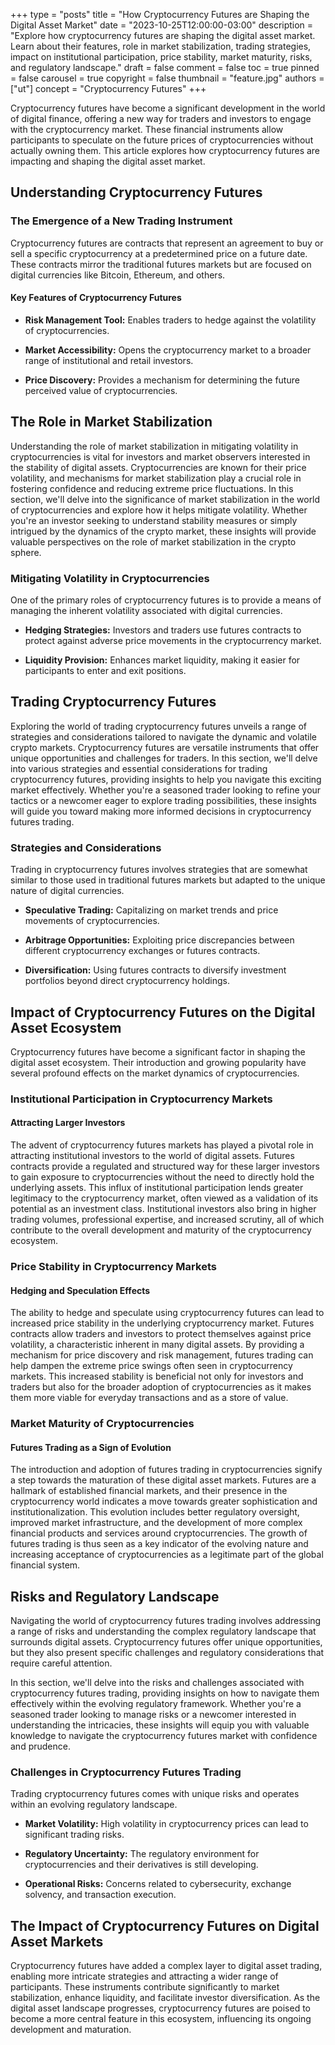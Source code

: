 +++
type = "posts"
title = "How Cryptocurrency Futures are Shaping the Digital Asset Market"
date = "2023-10-25T12:00:00-03:00"
description = "Explore how cryptocurrency futures are shaping the digital asset market. Learn about their features, role in market stabilization, trading strategies, impact on institutional participation, price stability, market maturity, risks, and regulatory landscape." 
draft = false
comment = false
toc = true
pinned = false
carousel = true
copyright = false
thumbnail = "feature.jpg"
authors = ["ut"]
concept = "Cryptocurrency Futures"
+++

Cryptocurrency futures have become a significant development in the
world of digital finance, offering a new way for traders and investors
to engage with the cryptocurrency market. These financial instruments
allow participants to speculate on the future prices of cryptocurrencies
without actually owning them. This article explores how cryptocurrency
futures are impacting and shaping the digital asset market.

## Understanding Cryptocurrency Futures

### The Emergence of a New Trading Instrument

Cryptocurrency futures are contracts that represent an agreement to buy
or sell a specific cryptocurrency at a predetermined price on a future
date. These contracts mirror the traditional futures markets but are
focused on digital currencies like Bitcoin, Ethereum, and others.

#### Key Features of Cryptocurrency Futures

-   **Risk Management Tool:** Enables traders to hedge against the
    volatility of cryptocurrencies.

-   **Market Accessibility:** Opens the cryptocurrency market to a
    broader range of institutional and retail investors.

-   **Price Discovery:** Provides a mechanism for determining the future
    perceived value of cryptocurrencies.

## The Role in Market Stabilization

Understanding the role of market stabilization in mitigating volatility
in cryptocurrencies is vital for investors and market observers
interested in the stability of digital assets. Cryptocurrencies are
known for their price volatility, and mechanisms for market
stabilization play a crucial role in fostering confidence and reducing
extreme price fluctuations. In this section, we'll delve into the
significance of market stabilization in the world of cryptocurrencies
and explore how it helps mitigate volatility. Whether you're an investor
seeking to understand stability measures or simply intrigued by the
dynamics of the crypto market, these insights will provide valuable
perspectives on the role of market stabilization in the crypto sphere.

### Mitigating Volatility in Cryptocurrencies

One of the primary roles of cryptocurrency futures is to provide a means
of managing the inherent volatility associated with digital currencies.

-   **Hedging Strategies:** Investors and traders use futures contracts
    to protect against adverse price movements in the cryptocurrency
    market.

-   **Liquidity Provision:** Enhances market liquidity, making it easier
    for participants to enter and exit positions.

## Trading Cryptocurrency Futures

Exploring the world of trading cryptocurrency futures unveils a range of
strategies and considerations tailored to navigate the dynamic and
volatile crypto markets. Cryptocurrency futures are versatile
instruments that offer unique opportunities and challenges for traders.
In this section, we'll delve into various strategies and essential
considerations for trading cryptocurrency futures, providing insights to
help you navigate this exciting market effectively. Whether you're a
seasoned trader looking to refine your tactics or a newcomer eager to
explore trading possibilities, these insights will guide you toward
making more informed decisions in cryptocurrency futures trading.

### Strategies and Considerations

Trading in cryptocurrency futures involves strategies that are somewhat
similar to those used in traditional futures markets but adapted to the
unique nature of digital currencies.

-   **Speculative Trading:** Capitalizing on market trends and price
    movements of cryptocurrencies.

-   **Arbitrage Opportunities:** Exploiting price discrepancies between
    different cryptocurrency exchanges or futures contracts.

-   **Diversification:** Using futures contracts to diversify investment
    portfolios beyond direct cryptocurrency holdings.

## Impact of Cryptocurrency Futures on the Digital Asset Ecosystem

Cryptocurrency futures have become a significant factor in shaping the
digital asset ecosystem. Their introduction and growing popularity have
several profound effects on the market dynamics of cryptocurrencies.

### Institutional Participation in Cryptocurrency Markets

#### Attracting Larger Investors

The advent of cryptocurrency futures markets has played a pivotal role
in attracting institutional investors to the world of digital assets.
Futures contracts provide a regulated and structured way for these
larger investors to gain exposure to cryptocurrencies without the need
to directly hold the underlying assets. This influx of institutional
participation lends greater legitimacy to the cryptocurrency market,
often viewed as a validation of its potential as an investment class.
Institutional investors also bring in higher trading volumes,
professional expertise, and increased scrutiny, all of which contribute
to the overall development and maturity of the cryptocurrency ecosystem.

### Price Stability in Cryptocurrency Markets

#### Hedging and Speculation Effects

The ability to hedge and speculate using cryptocurrency futures can lead
to increased price stability in the underlying cryptocurrency market.
Futures contracts allow traders and investors to protect themselves
against price volatility, a characteristic inherent in many digital
assets. By providing a mechanism for price discovery and risk
management, futures trading can help dampen the extreme price swings
often seen in cryptocurrency markets. This increased stability is
beneficial not only for investors and traders but also for the broader
adoption of cryptocurrencies as it makes them more viable for everyday
transactions and as a store of value.

### Market Maturity of Cryptocurrencies

#### Futures Trading as a Sign of Evolution

The introduction and adoption of futures trading in cryptocurrencies
signify a step towards the maturation of these digital asset markets.
Futures are a hallmark of established financial markets, and their
presence in the cryptocurrency world indicates a move towards greater
sophistication and institutionalization. This evolution includes better
regulatory oversight, improved market infrastructure, and the
development of more complex financial products and services around
cryptocurrencies. The growth of futures trading is thus seen as a key
indicator of the evolving nature and increasing acceptance of
cryptocurrencies as a legitimate part of the global financial system.

## Risks and Regulatory Landscape

Navigating the world of cryptocurrency futures trading involves
addressing a range of risks and understanding the complex regulatory
landscape that surrounds digital assets. Cryptocurrency futures offer
unique opportunities, but they also present specific challenges and
regulatory considerations that require careful attention.

In this section, we'll delve into the risks and challenges associated
with cryptocurrency futures trading, providing insights on how to
navigate them effectively within the evolving regulatory framework.
Whether you're a seasoned trader looking to manage risks or a newcomer
interested in understanding the intricacies, these insights will equip
you with valuable knowledge to navigate the cryptocurrency futures
market with confidence and prudence.

### Challenges in Cryptocurrency Futures Trading

Trading cryptocurrency futures comes with unique risks and operates
within an evolving regulatory landscape.

-   **Market Volatility:** High volatility in cryptocurrency prices can
    lead to significant trading risks.

-   **Regulatory Uncertainty:** The regulatory environment for
    cryptocurrencies and their derivatives is still developing.

-   **Operational Risks:** Concerns related to cybersecurity, exchange
    solvency, and transaction execution.

## The Impact of Cryptocurrency Futures on Digital Asset Markets

Cryptocurrency futures have added a complex layer to digital asset
trading, enabling more intricate strategies and attracting a wider range
of participants. These instruments contribute significantly to market
stabilization, enhance liquidity, and facilitate investor
diversification. As the digital asset landscape progresses,
cryptocurrency futures are poised to become a more central feature in
this ecosystem, influencing its ongoing development and maturation.

